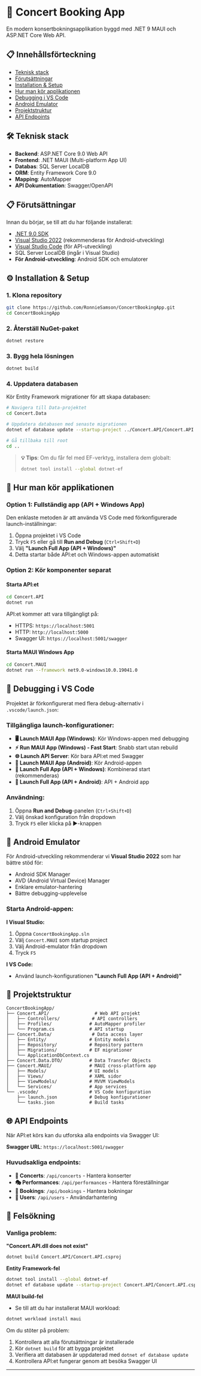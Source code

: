 # 🎵 Concert Booking App

En modern konsertbokningsapplikation byggd med .NET 9 MAUI och ASP.NET Core Web API.

## 📋 Innehållsförteckning

- [Teknisk stack](#-teknisk-stack)
- [Förutsättningar](#-förutsättningar)
- [Installation & Setup](#-installation--setup)
- [Hur man kör applikationen](#-hur-man-kör-applikationen)
- [Debugging i VS Code](#-debugging-i-vs-code)
- [Android Emulator](#-android-emulator)
- [Projektstruktur](#-projektstruktur)
- [API Endpoints](#-api-endpoints)

## 🛠 Teknisk stack

- **Backend**: ASP.NET Core 9.0 Web API
- **Frontend**: .NET MAUI (Multi-platform App UI)
- **Databas**: SQL Server LocalDB
- **ORM**: Entity Framework Core 9.0
- **Mapping**: AutoMapper
- **API Dokumentation**: Swagger/OpenAPI

## 📋 Förutsättningar

Innan du börjar, se till att du har följande installerat:

- [.NET 9.0 SDK](https://dotnet.microsoft.com/download/dotnet/9.0)
- [Visual Studio 2022](https://visualstudio.microsoft.com/) (rekommenderas för Android-utveckling)
- [Visual Studio Code](https://code.visualstudio.com/) (för API-utveckling)
- SQL Server LocalDB (ingår i Visual Studio)
- **För Android-utveckling**: Android SDK och emulatorer

## ⚙️ Installation & Setup

### 1. Klona repository

```bash
git clone https://github.com/RonnieSamson/ConcertBookingApp.git
cd ConcertBookingApp
```

### 2. Återställ NuGet-paket

```bash
dotnet restore
```

### 3. Bygg hela lösningen

```bash
dotnet build
```

### 4. Uppdatera databasen

Kör Entity Framework migrationer för att skapa databasen:

```bash
# Navigera till Data-projektet
cd Concert.Data

# Uppdatera databasen med senaste migrationen
dotnet ef database update --startup-project ../Concert.API/Concert.API.csproj

# Gå tillbaka till root
cd ..
```

> **💡 Tips**: Om du får fel med EF-verktyg, installera dem globalt:
> ```bash
> dotnet tool install --global dotnet-ef
> ```

## 🚀 Hur man kör applikationen

### Option 1: Fullständig app (API + Windows App)

Den enklaste metoden är att använda VS Code med förkonfigurerade launch-inställningar:

1. Öppna projektet i VS Code
2. Tryck `F5` eller gå till **Run and Debug** (`Ctrl+Shift+D`)
3. Välj **"Launch Full App (API + Windows)"**
4. Detta startar både API:et och Windows-appen automatiskt

### Option 2: Kör komponenter separat

#### Starta API:et

```bash
cd Concert.API
dotnet run
```

API:et kommer att vara tillgängligt på:
- HTTPS: `https://localhost:5001`
- HTTP: `http://localhost:5000`
- Swagger UI: `https://localhost:5001/swagger`

#### Starta MAUI Windows App

```bash
cd Concert.MAUI
dotnet run --framework net9.0-windows10.0.19041.0
```

## 🐛 Debugging i VS Code

Projektet är förkonfigurerat med flera debug-alternativ i `.vscode/launch.json`:

### Tillgängliga launch-konfigurationer:

- **🖥️ Launch MAUI App (Windows)**: Kör Windows-appen med debugging
- **⚡ Run MAUI App (Windows) - Fast Start**: Snabb start utan rebuild
- **🌐 Launch API Server**: Kör bara API:et med Swagger
- **📱 Launch MAUI App (Android)**: Kör Android-appen
- **🔄 Launch Full App (API + Windows)**: Kombinerad start (rekommenderas)
- **🔄 Launch Full App (API + Android)**: API + Android app

### Användning:

1. Öppna **Run and Debug**-panelen (`Ctrl+Shift+D`)
2. Välj önskad konfiguration från dropdown
3. Tryck `F5` eller klicka på ▶️-knappen

## 📱 Android Emulator

För Android-utveckling rekommenderar vi **Visual Studio 2022** som har bättre stöd för:

- Android SDK Manager
- AVD (Android Virtual Device) Manager
- Enklare emulator-hantering
- Bättre debugging-upplevelse

### Starta Android-appen:

**I Visual Studio:**
1. Öppna `ConcertBookingApp.sln`
2. Välj `Concert.MAUI` som startup project
3. Välj Android-emulator från dropdown
4. Tryck `F5`

**I VS Code:**
- Använd launch-konfigurationen **"Launch Full App (API + Android)"**

## 📂 Projektstruktur

```
ConcertBookingApp/
├── Concert.API/                 # Web API projekt
│   ├── Controllers/            # API controllers
│   ├── Profiles/              # AutoMapper profiler
│   └── Program.cs             # API startup
├── Concert.Data/               # Data access layer
│   ├── Entity/                # Entity models
│   ├── Repository/            # Repository pattern
│   ├── Migrations/            # EF migrationer
│   └── ApplicationDbContext.cs
├── Concert.Data.DTO/          # Data Transfer Objects
├── Concert.MAUI/              # MAUI cross-platform app
│   ├── Models/                # UI models
│   ├── Views/                 # XAML sidor
│   ├── ViewModels/            # MVVM ViewModels
│   └── Services/              # App services
└── .vscode/                   # VS Code konfiguration
    ├── launch.json            # Debug konfigurationer
    └── tasks.json             # Build tasks
```

## 🌐 API Endpoints

När API:et körs kan du utforska alla endpoints via Swagger UI:

**Swagger URL**: `https://localhost:5001/swagger`

### Huvudsakliga endpoints:

- **🎼 Concerts**: `/api/concerts` - Hantera konserter
- **🎭 Performances**: `/api/performances` - Hantera föreställningar
- **🎫 Bookings**: `/api/bookings` - Hantera bokningar
- **👤 Users**: `/api/users` - Användarhantering

## 🔧 Felsökning

### Vanliga problem:

**"Concert.API.dll does not exist"**
```bash
dotnet build Concert.API/Concert.API.csproj
```

**Entity Framework-fel**
```bash
dotnet tool install --global dotnet-ef
dotnet ef database update --startup-project Concert.API/Concert.API.csproj
```

**MAUI build-fel**
- Se till att du har installerat MAUI workload:
```bash
dotnet workload install maui
```


Om du stöter på problem:

1. Kontrollera att alla förutsättningar är installerade
2. Kör `dotnet build` för att bygga projektet
3. Verifiera att databasen är uppdaterad med `dotnet ef database update`
4. Kontrollera API:et fungerar genom att besöka Swagger UI

---


